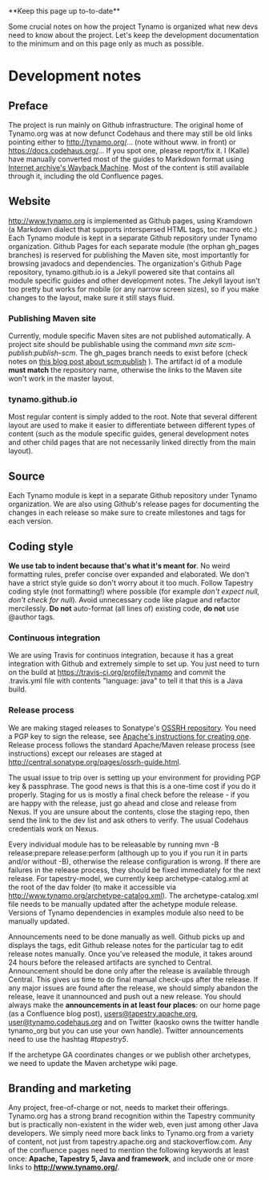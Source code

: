 
<div markdown="1" class="alert alert-warning">
**Keep this page up to-to-date**

Some crucial notes on how the project Tynamo is organized what new devs need to know about the project.
Let's keep the development documentation to the minimum and on this page only as much as possible.
</div>

# Development notes

## Preface

The project is run mainly on Github infrastructure. The original home of Tynamo.org was at now defunct Codehaus and there may still be old links pointing either to http://tynamo.org/... (note without www. in front) or https://docs.codehaus.org/... If you spot one, please report/fix it. I (Kalle) have manually converted most of the guides to Markdown format using [Internet archive's Wayback Machine](https://web.archive.org/web/20150506154000/http://tynamo.org/). Most of the content is still available through it, including the old Confluence pages.

## Website

<http://www.tynamo.org> is implemented as Github pages, using Kramdown (a Markdown dialect that supports interspersed HTML tags, toc macro etc.) Each Tynamo module is kept in a separate Github repository under Tynamo organization. Github Pages for each separate module (the orphan gh_pages branches) is reserved for publishing the Maven site, most importantly for browsing javadocs and dependencies. The organization's Github Page repository, tynamo.github.io is a Jekyll powered site that contains all module specific guides and other development notes. The Jekyll layout isn't too pretty but works for mobile (or any narrow screen sizes), so if you make changes to the layout, make sure it still stays fluid.

### Publishing Maven site

Currently, module specific Maven sites are not published automatically. A project site should be publishable using the command *mvn site scm-publish:publish-scm*. The gh_pages branch needs to exist before (check notes on [this blog post about scm:publish](http://blog.progs.be/517/publishing-javadoc-to-github-using-maven) ). The artifact id of a module **must match** the repository name, otherwise the links to the Maven site won't work in the master layout.

### tynamo.github.io

Most regular content is simply added to the root. Note that several different layout are used to make it easier to differentiate between different types of content (such as the module specific guides, general development notes and other child pages that are not necessarily linked directly from the main layout).

## Source

Each Tynamo module is kept in a separate Github repository under Tynamo organization. We are also using Github's release pages for documenting the changes in each release so make sure to create milestones and tags for each version.

## Coding style

**We use tab to indent because that's what it's meant for**. No weird formatting rules, prefer concise over expanded and elaborated. We don't have a strict style guide so don't worry about it too much. Follow Tapestry coding style (not formatting!) where possible (for example *don't expect null, don't check for null*). Avoid unnecessary code like plague and refactor mercilessly. **Do not** auto-format (all lines of) existing code, **do not** use @author tags.


### Continuous integration

We are using Travis for continuos integration, because it has a great integration with Github and extremely simple to set up. You just need to turn on the build at <https://travis-ci.org/profile/tynamo> and commit the .travis.yml file with contents "language: java" to tell it that this is a Java build.

### Release process

We are making staged releases to Sonatype's [OSSRH repository](http://central.sonatype.org/pages/ossrh-guide.html). You need a PGP key to sign the release, see [Apache's instructions for creating one](http://www.apache.org/dev/release-signing.html). Release process follows the standard Apache/Maven release process (see instructions) except our releases are staged at <http://central.sonatype.org/pages/ossrh-guide.html>.

The usual issue to trip over is setting up your environment for providing PGP key & passphrase. The good news is that this is a one-time cost if you do it properly. Staging for us is mostly a final check before the release - if you are happy with the release, just go ahead and close and release from Nexus. If you are unsure about the contents, close the staging repo, then send the link to the dev list and ask others to verify. The usual Codehaus credentials work on Nexus.

Every individual module has to be releasable by running mvn -B release:prepare release:perform (although up to you if you run it in parts and/or without -B), otherwise the release configuration is wrong. If there are failures in the release process, they should be fixed immediately for the next release. For tapestry-model, we currently keep archetype-catalog.xml at the root of the dav folder (to make it accessible via http://www.tynamo.org/archetype-catalog.xml). The archetype-catalog.xml file needs to be manually updated after the achetype module release. Versions of Tynamo dependencies in examples module also need to be manually updated.

Announcements need to be done manually as well. Github picks up and displays the tags, edit Github release notes for the particular tag to edit release notes manually. Once you've released the module, it takes around 24 hours before the released artifacts are synched to Central. Announcement should be done only after the release is available through Central. This gives us time to do final manual check-ups after the release. If any major issues are found after the release, we should simply abandon the release, leave it unannounced and push out a new release. You should always make the **announcements in at least four places**: on our home page (as a Confluence blog post), users@tapestry.apache.org, user@tynamo.codehaus.org and on Twitter (kaosko owns the twitter handle tynamo_org but you can use your own handle). Twitter announcements need to use the hashtag *#tapestry5*.

If the archetype GA coordinates changes or we publish other archetypes, we need to update the Maven archetype wiki page.

## Branding and marketing

Any project, free-of-charge or not, needs to market their offerings. Tynamo.org has a strong brand recognition within the Tapestry community but is practically non-existent in the wider web, even just among other Java developers. We simply need more back links to Tynamo.org from a variety of content, not just from tapestry.apache.org and stackoverflow.com. Any of the confluence pages need to mention the following keywords at least once: **Apache, Tapestry 5, Java and framework**, and include one or more links to **<http://www.tynamo.org/>**.
